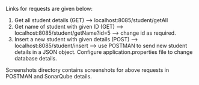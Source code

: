Links for requests are given below:
1. Get all student details (GET) --> localhost:8085/student/getAll
2. Get name of student with given ID (GET) --> localhost:8085/student/getName?id=5  --> change id as required.
3. Insert a new student with given details (POST) --> localhost:8085/student/insert --> use POSTMAN to send new student details in a JSON object.
Configure application.properties file to change database details.

Screenshots directory contains screenshots for above requests in POSTMAN and SonarQube details.